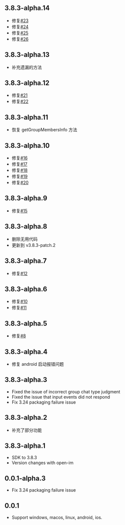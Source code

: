 ## 3.8.3-alpha.14

- 修复[#23](https://github.com/Spicely/flutter_openim_sdk_ffi/issues/23)
- 修复[#24](https://github.com/Spicely/flutter_openim_sdk_ffi/issues/24)
- 修复[#25](https://github.com/Spicely/flutter_openim_sdk_ffi/issues/25)
- 修复[#26](https://github.com/Spicely/flutter_openim_sdk_ffi/issues/26)

## 3.8.3-alpha.13

- 补充遗漏的方法

## 3.8.3-alpha.12

- 修复[#21](https://github.com/Spicely/flutter_openim_sdk_ffi/issues/21)
- 修复[#22](https://github.com/Spicely/flutter_openim_sdk_ffi/issues/22)

## 3.8.3-alpha.11

- 恢复 getGroupMembersInfo 方法

## 3.8.3-alpha.10

- 修复[#16](https://github.com/Spicely/flutter_openim_sdk_ffi/issues/16)
- 修复[#17](https://github.com/Spicely/flutter_openim_sdk_ffi/issues/17)
- 修复[#18](https://github.com/Spicely/flutter_openim_sdk_ffi/issues/18)
- 修复[#19](https://github.com/Spicely/flutter_openim_sdk_ffi/issues/19)
- 修复[#20](https://github.com/Spicely/flutter_openim_sdk_ffi/issues/20)

## 3.8.3-alpha.9

- 修复[#15](https://github.com/Spicely/flutter_openim_sdk_ffi/issues/15)

## 3.8.3-alpha.8

- 删除无用代码
- 更新到 v3.8.3-patch.2

## 3.8.3-alpha.7

- 修复[#12](https://github.com/Spicely/flutter_openim_sdk_ffi/issues/12)

## 3.8.3-alpha.6

- 修复[#10](https://github.com/Spicely/flutter_openim_sdk_ffi/issues/10)
- 修复[#11](https://github.com/Spicely/flutter_openim_sdk_ffi/issues/11)

## 3.8.3-alpha.5

- 修复[#8](https://github.com/Spicely/flutter_openim_sdk_ffi/issues/8)

## 3.8.3-alpha.4

- 修复 android 启动报错问题

## 3.8.3-alpha.3

- Fixed the issue of incorrect group chat type judgment
- Fixed the issue that input events did not respond
- Fix 3.24 packaging failure issue

## 3.8.3-alpha.2

- 补充了部分功能

## 3.8.3-alpha.1

- SDK to 3.8.3
- Version changes with open-im

## 0.0.1-alpha.3

- Fix 3.24 packaging failure issue

## 0.0.1

- Support windows, macos, linux, android, ios.
